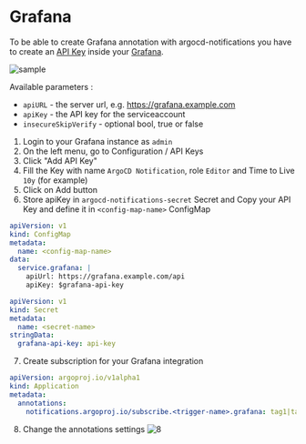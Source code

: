 # Grafana

To be able to create Grafana annotation with argocd-notifications you have to create an [API Key](https://grafana.com/docs/grafana/latest/http_api/auth/#create-api-key) inside your [Grafana](https://grafana.com).

![sample](https://user-images.githubusercontent.com/18019529/112024976-0f106080-8b78-11eb-9658-7663305899be.png)

Available parameters :

* `apiURL` - the server url, e.g. https://grafana.example.com
* `apiKey` - the API key for the serviceaccount
* `insecureSkipVerify` - optional bool, true or false

1. Login to your Grafana instance as `admin`
2. On the left menu, go to Configuration / API Keys
3. Click "Add API Key" 
4. Fill the Key with name `ArgoCD Notification`, role `Editor` and Time to Live `10y` (for example)
5. Click on Add button
6. Store apiKey in `argocd-notifications-secret` Secret and Copy your API Key and define it in `<config-map-name>` ConfigMap

```yaml
apiVersion: v1
kind: ConfigMap
metadata:
  name: <config-map-name>
data:
  service.grafana: |
    apiUrl: https://grafana.example.com/api
    apiKey: $grafana-api-key
```

```yaml
apiVersion: v1
kind: Secret
metadata:
  name: <secret-name>
stringData:
  grafana-api-key: api-key
```

7. Create subscription for your Grafana integration

```yaml
apiVersion: argoproj.io/v1alpha1
kind: Application
metadata:
  annotations:
    notifications.argoproj.io/subscribe.<trigger-name>.grafana: tag1|tag2 # list of tags separated with |
```

8. Change the annotations settings
![8](https://user-images.githubusercontent.com/18019529/112022083-47fb0600-8b75-11eb-849b-d25d41925909.png)
